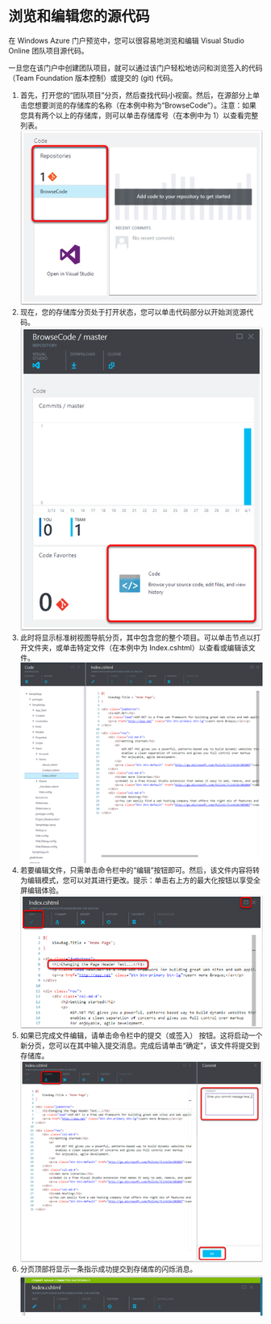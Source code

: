 <properties linkid="" urlDisplayName="Browse and Edit Your Source Code" pageTitle="浏览和编辑您的源代码 | Azure" metaKeywords="Visual Studio Online, VSO, git, tfvc, edit, code, commit" description="了解如何编辑您的源代码。" metaCanonical="" services="visual-studio-online" documentationCenter="" title="浏览和编辑您的源代码" authors="ehollow" solutions="" manager="" editor="" />
<tags ms.service="visual-studio-online"
    ms.date=""
    wacn.date=""
    />

# 浏览和编辑您的源代码

在 Windows Azure 门户预览中，您可以很容易地浏览和编辑 Visual Studio Online 团队项目源代码。

一旦您在该门户中创建团队项目，就可以通过该门户轻松地访问和浏览签入的代码（Team Foundation 版本控制）或提交的 (git) 代码。

1.  首先，打开您的“团队项目”分页，然后查找代码小视窗。然后，在源部分上单击您想要浏览的存储库的名称（在本例中称为“BrowseCode”）。注意：如果您具有两个以上的存储库，则可以单击存储库号（在本例中为 1）以查看完整列表。
    ![代码小视窗][代码小视窗]
2.  现在，您的存储库分页处于打开状态，您可以单击代码部分以开始浏览源代码。
    ![存储库分页][存储库分页]
3.  此时将显示标准树视图导航分页，其中包含您的整个项目。可以单击节点以打开文件夹，或单击特定文件（在本例中为 Index.cshtml）以查看或编辑该文件。
    ![树导航][树导航]
4.  若要编辑文件，只需单击命令栏中的“编辑”按钮即可。然后，该文件内容将转为编辑模式，您可以对其进行更改。提示：单击右上方的最大化按钮以享受全屏编辑体验。
    ![编辑模式][编辑模式]
5.  如果已完成文件编辑，请单击命令栏中的提交（或签入） 按钮。这将启动一个新分页，您可以在其中输入提交消息。完成后请单击“确定”，该文件将提交到存储库。
    ![提交代码][提交代码]
6.  分页顶部将显示一条指示成功提交到存储库的闪烁消息。
    ![提交成功][提交成功]

  [代码小视窗]: ./media/visual-studio-online-browse-edit-source-code/Code-Lens.png
  [存储库分页]: ./media/visual-studio-online-browse-edit-source-code/Repo-Blade.png
  [树导航]: ./media/visual-studio-online-browse-edit-source-code/Tree-Nav.png
  [编辑模式]: ./media/visual-studio-online-browse-edit-source-code/Edit-Mode.png
  [提交代码]: ./media/visual-studio-online-browse-edit-source-code/Commit-Code.png
  [提交成功]: ./media/visual-studio-online-browse-edit-source-code/Commit-Success.png
